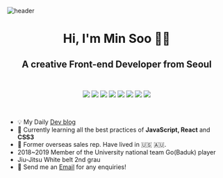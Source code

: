 ![header](https://capsule-render.vercel.app/api?type=wave&color=gradient&height=180&&fontSize=40)

<h1 align="center">Hi, I'm Min Soo 👋🏻 </h1>
<h2 align="center">A creative Front-end Developer from Seoul</h2>
<br />

<span align="center">
  
![](https://img.shields.io/badge/JavaScript-F7DF1E?style=flat-square)
![](https://img.shields.io/badge/React-60DAFB?style=flat-square)
![](https://img.shields.io/badge/HTML5&CSS3-764ABC?style=flat-square)
![](https://img.shields.io/badge/StyledComponents-E97A7D?style=flat-square)
![](https://img.shields.io/badge/Node.js-3C873A?style=flat-square)
![](https://img.shields.io/badge/Mysql-00758F?style=flat-square)
![](https://img.shields.io/badge/AWS-F29111?style=flat-square)
![](https://img.shields.io/badge/Zustand-007ACC?style=flat-square)

</span>
<br />

- 💡  My Daily <a href="https://kkomalime.tistory.com/">Dev blog</a>
- 🌱  Currently learning all the best practices of <b>JavaScript, React</b> and <b>CSS3</b>
- 🙉  Former overseas sales rep. Have lived in 🇺🇸 🇦🇺. 
- 2018~2019 Member of the University national team Go(Baduk) player
- Jiu-Jitsu White belt 2nd grau
- 📩  Send me an <a href="kwonys02@naver.com">Email</a> for any enquiries!
<br />
